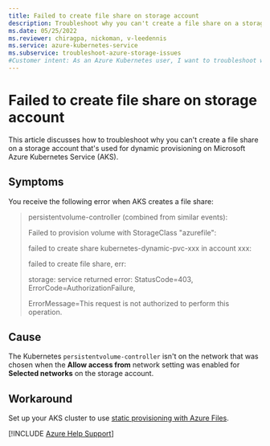 ```yaml
---
title: Failed to create file share on storage account
description: Troubleshoot why you can't create a file share on a storage account for an Azure Kubernetes Service (AKS) cluster.
ms.date: 05/25/2022
ms.reviewer: chiragpa, nickoman, v-leedennis
ms.service: azure-kubernetes-service
ms.subservice: troubleshoot-azure-storage-issues
#Customer intent: As an Azure Kubernetes user, I want to troubleshoot why I can't create a file share on a storage account so that I can do dynamic provisioning on my Azure Kubernetes Service (AKS) cluster.
---
```

# Failed to create file share on storage account

This article discusses how to troubleshoot why you can't create a file share on a storage account that's used for dynamic provisioning on Microsoft Azure Kubernetes Service (AKS).

## Symptoms

You receive the following error when AKS creates a file share:

> persistentvolume-controller (combined from similar events):
>
> Failed to provision volume with StorageClass "azurefile":
>
> failed to create share kubernetes-dynamic-pvc-xxx in account xxx:
>
> failed to create file share, err:
>
> storage: service returned error: StatusCode=403, ErrorCode=AuthorizationFailure,
>
> ErrorMessage=This request is not authorized to perform this operation.

## Cause

The Kubernetes `persistentvolume-controller` isn't on the network that was chosen when the **Allow access from** network setting was enabled for **Selected networks** on the storage account.

## Workaround

Set up your AKS cluster to use [static provisioning with Azure Files](/azure/aks/azure-files-volume).

[!INCLUDE [Azure Help Support](../../includes/azure-help-support.md)]
